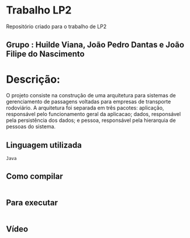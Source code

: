 # Trabalho LP2
Repositório criado para o trabalho de LP2

## Grupo : Huilde Viana, João Pedro Dantas e João Filipe do Nascimento 

# Descrição:
O projeto consiste na construção de uma arquitetura para sistemas de gerenciamento de passagens voltadas para empresas de transporte rodoviário. 
A arquitetura foi separada em três pacotes: aplicação, responsável pelo funcionamento geral da aplicacao; dados, responsável pela persistência dos dados; 
e pessoa, responsável pela hierarquia de pessoas do sistema.

## Linguagem utilizada

```console
Java
```

## Como compilar

```console

```

## Para executar

```console

```

## Vídeo

```console

```

